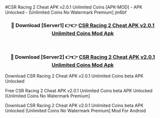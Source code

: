 #CSR Racing 2 Cheat APK v2.0.1 Unlimited Coins [APK-MOD] - APK Unlocked - [Unlimited Coins No Watermark Premium] jm6bf



<div align="center">

<h3>🔴 Download [Server1] 👉👉 <a href="https://momento.my/?title=CSR_Racing_2_Cheat_APK_v2.0.1_Unlimited_Coins">CSR Racing 2 Cheat APK v2.0.1 Unlimited Coins Mod Apk</a></h3><br>

<h3>🔴 Download [Server2] 👉👉 <a href="https://momento.my/?title=CSR_Racing_2_Cheat_APK_v2.0.1_Unlimited_Coins">CSR Racing 2 Cheat APK v2.0.1 Unlimited Coins Mod Apk</a></h3>
</div>



Download CSR Racing 2 Cheat APK v2.0.1 Unlimited Coins beta APK Unlocked

Free CSR Racing 2 Cheat APK v2.0.1 Unlimited Coins beta APK Unlocked [Unlimited Coins No Watermark Premium]

Download CSR Racing 2 Cheat APK v2.0.1 Unlimited Coins beta APK Unlocked [Unlimited Coins No Watermark Premium] Mod For Android
